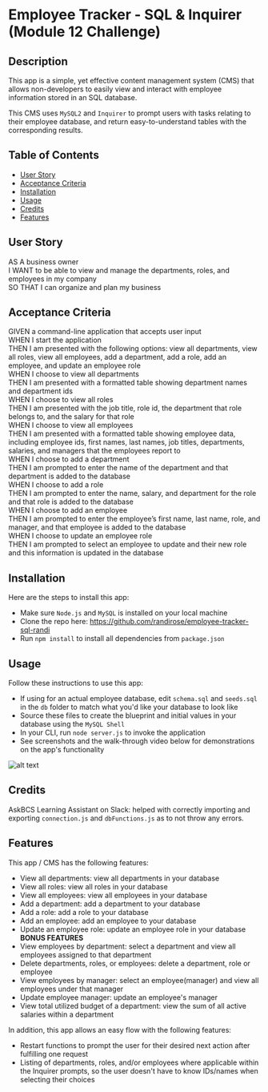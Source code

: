 # Employee Tracker - SQL & Inquirer (Module 12 Challenge)

## Description

This app is a simple, yet effective content management system (CMS) that allows non-developers to easily view and interact with employee information stored in an SQL database.  

This CMS uses `MySQL2` and `Inquirer` to prompt users with tasks relating to their employee database, and return easy-to-understand tables with the corresponding results.  

## Table of Contents

- [User Story](#user-story)
- [Acceptance Criteria](#acceptance-criteria)
- [Installation](#installation)
- [Usage](#usage)
- [Credits](#credits)
- [Features](#features)

## User Story

AS A business owner  
I WANT to be able to view and manage the departments, roles, and employees in my company  
SO THAT I can organize and plan my business

## Acceptance Criteria

GIVEN a command-line application that accepts user input  
WHEN I start the application  
THEN I am presented with the following options: view all departments, view all roles, view all employees, add a department, add a role, add an employee, and update an employee role  
WHEN I choose to view all departments  
THEN I am presented with a formatted table showing department names and department ids  
WHEN I choose to view all roles  
THEN I am presented with the job title, role id, the department that role belongs to, and the salary for that role  
WHEN I choose to view all employees  
THEN I am presented with a formatted table showing employee data, including employee ids, first names, last names, job titles, departments, salaries, and managers that the employees report to  
WHEN I choose to add a department  
THEN I am prompted to enter the name of the department and that department is added to the database  
WHEN I choose to add a role  
THEN I am prompted to enter the name, salary, and department for the role and that role is added to the database  
WHEN I choose to add an employee  
THEN I am prompted to enter the employee’s first name, last name, role, and manager, and that employee is added to the database  
WHEN I choose to update an employee role  
THEN I am prompted to select an employee to update and their new role and this information is updated in the database  

## Installation

Here are the steps to install this app:  

- Make sure `Node.js` and `MySQL` is installed on your local machine  
- Clone the repo here: https://github.com/randirose/employee-tracker-sql-randi  
- Run `npm install` to install all dependencies from `package.json`

## Usage

Follow these instructions to use this app:  

- If using for an actual employee database, edit `schema.sql` and `seeds.sql` in the `db` folder to match what you'd like your database to look like  
- Source these files to create the blueprint and initial values in your database using the `MySQL Shell`  
- In your CLI, run `node server.js` to invoke the application  
- See screenshots and the walk-through video below for demonstrations on the app's functionality  

![alt text](assets/images/screenshot.png)

## Credits

AskBCS Learning Assistant on Slack: helped with correctly importing and exporting `connection.js` and `dbFunctions.js` as to not throw any errors.  

## Features

This app / CMS has the following features:  
- View all departments: view all departments in your database
- View all roles: view all roles in your database
- View all employees: view all employees in your database
- Add a department: add a department to your database
- Add a role: add a role to your database
- Add an employee: add an employee to your database
- Update an employee role: update an employee role in your database  
**BONUS FEATURES**
- View employees by department: select a department and view all employees assigned to that department
- Delete departments, roles, or employees: delete a department, role or employee
- View employees by manager: select an employee(manager) and view all employees under that manager
- Update employee manager: update an employee's manager
- View total utilized budget of a department: view the sum of all active salaries within a department

In addition, this app allows an easy flow with the following features:  
- Restart functions to prompt the user for their desired next action after fulfilling one request
- Listing of departments, roles, and/or employees where applicable within the Inquirer prompts, so the user doesn't have to know IDs/names when selecting their choices